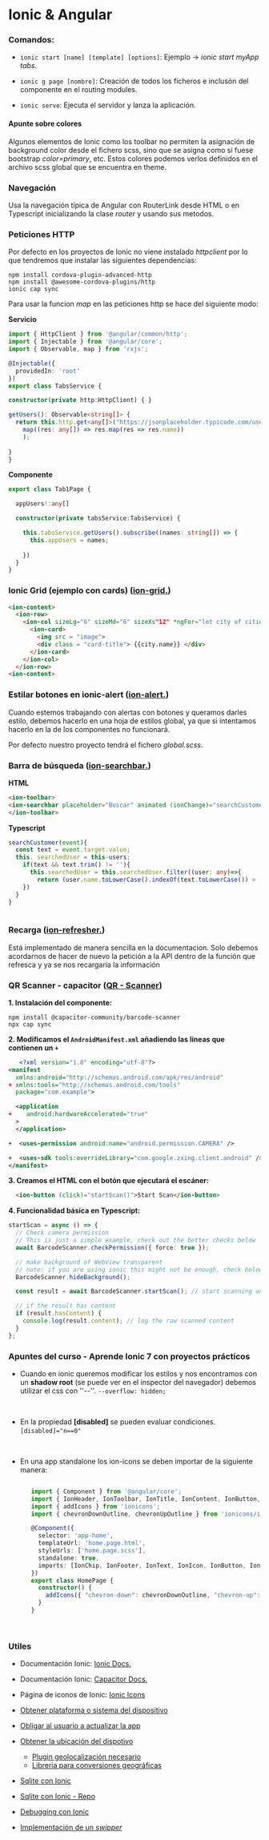# Ionic & Angular

### Comandos:
- `ionic start [name] [template] [options]`: Ejemplo -> *ionic start myApp tabs*.

- `ionic g page [nombre]`: Creación de todos los ficheros e inclusón del componente en el routing modules.
  
- `ionic serve`: Ejecuta el servidor y lanza la aplicación.


#### Apunte sobre colores
Algunos elementos de Ionic como los toolbar no permiten la asignación de background color desde el fichero scss, sino que se asigna como si fuese bootstrap *color=primary*, etc. Estos colores podemos verlos definidos en el archivo scss global que se encuentra en theme.

### Navegación
Usa la navegación típica de Angular con RouterLink desde HTML o en Typescript inicializando la clase *router* y usando sus metodos.

### Peticiones HTTP
Por defecto en los proyectos de Ionic no viene instalado *httpclient* por lo que tendremos que instalar las siguientes dependencias:

```
npm install cordova-plugin-advanced-http 
npm install @awesome-cordova-plugins/http 
ionic cap sync
```

Para usar la funcion *map* en las peticiones http se hace del siguiente modo:

**Servicio**
```typescript
import { HttpClient } from '@angular/common/http';
import { Injectable } from '@angular/core';
import { Observable, map } from 'rxjs';

@Injectable({
  providedIn: 'root'
})
export class TabsService {

constructor(private http:HttpClient) { }

getUsers(): Observable<string[]> {
  return this.http.get<any[]>("https://jsonplaceholder.typicode.com/users").pipe(
    map((res: any[]) => res.map(res => res.name)) 
    );
  
}
}
```

**Componente**
```typescript
export class Tab1Page {

  appUsers!:any[]

  constructor(private tabsService:TabsService) {

    this.tabsService.getUsers().subscribe((names: string[]) => {
      this.appUsers = names;
      
    })
  }
}

```

### Ionic Grid (ejemplo con cards)  ([ion-grid.](https://ionicframework.com/docs/api/grid))

```html
<ion-content>
  <ion-row>
    <ion-col sizeLg="6" sizeMd="6" sizeXs"12" *ngFor="let city of cities">
      <ion-card>
        <img src = "image">
        <div class = "card-title"> {{city.name}} </div>
      </ion-card>
    </ion-col>
  </ion-row>
<ion-content>
```

### Estilar botones en ionic-alert ([ion-alert.](https://ionicframework.com/docs/api/alert))

Cuando estemos trabajando con alertas con botones y queramos darles estilo, debemos hacerlo en una hoja de estilos global, ya que si intentamos hacerlo en la de los componentes no funcionará.

Por defecto nuestro proyecto tendrá el fichero *global.scss*.


### Barra de búsqueda ([ion-searchbar.](https://ionicframework.com/docs/api/searchbar))

**HTML**

```html
<ion-toolbar>
<ion-searchbar placeholder="Buscar" animated (ionChange)="searchCustomer($event)"></ion-searchbar>
</ion-toolbar>
```

**Typescript**

```typescript
searchCustomer(event){
  const text = event.target.value;
  this. searchedUser = this-users;
    if(text && text.trim() != ''){
      this.searchedUser = this.searchedUser.filter((user: any)=>{
        return (user.name.toLowerCase().indexOf(text.toLowerCase()) > -1);
    })
  }
}
    
```

### Recarga ([ion-refresher.](https://ionicframework.com/docs/api/refresher))

Está implementado de manera sencilla en la documentacion. Solo debemos acordarnos de hacer de nuevo la petición a la API dentro de la función que refresca y ya se nos recargaría la información 

### QR Scanner - capacitor ([QR - Scanner](https://github.com/capacitor-community/barcode-scanner))

**1. Instalación del componente:**
  ```
  npm install @capacitor-community/barcode-scanner
  npx cap sync
  ```

**2. Modificamos el `AndroidManifest.xml` añadiendo las líneas que contienen un `+`**
   
```xml
   <?xml version="1.0" encoding="utf-8"?>
<manifest
  xmlns:android="http://schemas.android.com/apk/res/android"
+ xmlns:tools="http://schemas.android.com/tools"
  package="com.example">

  <application
+    android:hardwareAccelerated="true"
  >
  </application>

+  <uses-permission android:name="android.permission.CAMERA" />

+  <uses-sdk tools:overrideLibrary="com.google.zxing.client.android" />
</manifest>

```

 **3. Creamos el HTML con el botón que ejecutará el escáner:**

```html
  <ion-button (click)="startScan()">Start Scan</ion-button>
```


**4. Funcionalidad básica en Typescript:**

```typescript
startScan = async () => {
  // Check camera permission
  // This is just a simple example, check out the better checks below
  await BarcodeScanner.checkPermission({ force: true });

  // make background of WebView transparent
  // note: if you are using ionic this might not be enough, check below
  BarcodeScanner.hideBackground();

  const result = await BarcodeScanner.startScan(); // start scanning and wait for a result

  // if the result has content
  if (result.hasContent) {
    console.log(result.content); // log the raw scanned content
  }
};
```

### Apuntes del curso - Aprende Ionic 7 con proyectos prácticos

- Cuando en ionic queremos modificar los estilos y nos encontramos con un **shadow root** (se puede ver en el inspector del navegador) debemos utilizar el css con ''--''.
`--overflow: hidden; `
<br>

- En la propiedad **[disabled]** se pueden evaluar condiciones.
`[disabled]="n==0"`
<br>

- En una app standalone los ion-icons se deben importar de la siguiente manera:

   ```typescript

      import { Component } from '@angular/core';
      import { IonHeader, IonToolbar, IonTitle, IonContent, IonButton, IonIcon, IonText, IonFooter, IonChip } from '@ionic/angular/standalone';
      import { addIcons } from 'ionicons'; 
      import { chevronDownOutline, chevronUpOutline } from 'ionicons/icons';

      @Component({
        selector: 'app-home',
        templateUrl: 'home.page.html',
        styleUrls: ['home.page.scss'],
        standalone: true,
        imports: [IonChip, IonFooter, IonText, IonIcon, IonButton, IonHeader, IonToolbar, IonTitle, IonContent],
      })
      export class HomePage {
        constructor() {
          addIcons({ "chevron-down": chevronDownOutline, "chevron-up": chevronUpOutline })
        }
      }
  ```
  <br>


### Utiles

- Documentación Ionic: [Ionic Docs.](https://ionicframework.com/docs)
- Documentación Ionic: [Capacitor Docs.](https://capacitorjs.com/docs)
- Página de iconos de Ionic: [Ionic Icons](https://ionic.io/ionicons)
- [Obtener plataforma o sistema del dispositivo ](https://www.youtube.com/watch?v=EBxYajqQqT4&list=PLsngLoGbAagFEG-jwlpPhGsLzMSQ0tadP&index=24&pp=iAQB)
- [Obligar al usuario a actualizar la app ](https://www.youtube.com/watch?v=79eH7tpDj0M&list=PLsngLoGbAagFEG-jwlpPhGsLzMSQ0tadP&index=25&pp=iAQB)
- [Obtener la ubicación del dispotivo ](https://www.youtube.com/watch?v=KD15dCAUb-Q&list=PLsngLoGbAagFEG-jwlpPhGsLzMSQ0tadP&index=26&pp=iAQB)
  - [Plugin geolocalización necesario](https://ionicframework.com/docs/native/geolocation)
  - [Libreria para conversiones geográficas](https://github.com/Cap-go/capacitor-nativegeocoder#forwardgeocode)

- [Sqlite con Ionic](https://youtu.be/BM70fDqUo3c)
- [Sqlite con Ionic - Repo](https://github.com/jepiqueau/angular-sqlite-app-starter)
- [Debugging con Ionic](https://youtu.be/VN3VzMx8kSA)
- [Implementación de un *swipper*](https://youtu.be/01jwVb3WLoA)


